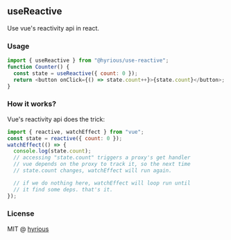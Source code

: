 ## useReactive

Use vue's reactivity api in react.

### Usage

```js
import { useReactive } from "@hyrious/use-reactive";
function Counter() {
  const state = useReactive({ count: 0 });
  return <button onClick={() => state.count++}>{state.count}</button>;
}
```

### How it works?

Vue's reactivity api does the trick:

```js
import { reactive, watchEffect } from "vue";
const state = reactive({ count: 0 });
watchEffect(() => {
  console.log(state.count);
  // accessing "state.count" triggers a proxy's get handler
  // vue depends on the proxy to track it, so the next time
  // state.count changes, watchEffect will run again.

  // if we do nothing here, watchEffect will loop run until
  // it find some deps. that's it.
});
```

### License

MIT @ [hyrious](https://github.com/hyrious)
